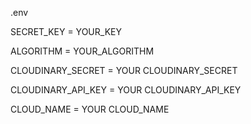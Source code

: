 .env

SECRET_KEY = YOUR_KEY

ALGORITHM = YOUR_ALGORITHM

CLOUDINARY_SECRET = YOUR CLOUDINARY_SECRET

CLOUDINARY_API_KEY = YOUR CLOUDINARY_API_KEY

CLOUD_NAME = YOUR CLOUD_NAME
